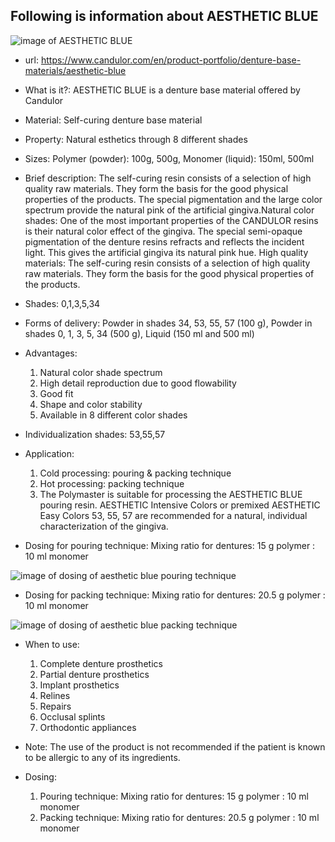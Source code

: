 ## Following is information about AESTHETIC BLUE

![image of AESTHETIC BLUE](https://www.candulor.com/sites/default/files/styles/bx_stack_3_2_w2560_cropped/public/styles/bx_stack_3_2_w2560_cropped/public/media/bx/bx-header-slider-image-item/candulor-aesthetic-blue-header.jpg?itok=f3DJXIwG)
- url: https://www.candulor.com/en/product-portfolio/denture-base-materials/aesthetic-blue
- What is it?: AESTHETIC BLUE is a denture base material offered by Candulor
- Material: Self-curing denture base material
- Property: Natural esthetics through 8 different shades
- Sizes: Polymer (powder): 100g, 500g, Monomer (liquid): 150ml, 500ml
- Brief description: The self-curing resin consists of a selection of high quality raw materials. They form the basis for the good physical properties of the products. The special pigmentation and the large color spectrum provide the natural pink of the artificial gingiva.Natural color shades: One of the most important properties of the CANDULOR resins is their natural color effect of the gingiva. The special semi-opaque pigmentation of the denture resins refracts and reflects the incident light. This gives the artificial gingiva its natural pink hue. High quality materials: The self-curing resin consists of a selection of high quality raw materials. They form the basis for the good physical properties of the products.

- Shades: 0,1,3,5,34
- Forms of delivery: Powder in shades 34, 53, 55, 57 (100 g),  Powder in shades 0, 1, 3, 5, 34 (500 g), Liquid (150 ml and 500 ml)
- Advantages:
  1. Natural color shade spectrum
  2. High detail reproduction due to good flowability
  3. Good fit
  4. Shape and color stability
  5. Available in 8 different color shades
- Individualization shades: 53,55,57
- Application:
  1. Cold processing: pouring & packing technique
  2. Hot processing: packing technique
  3. The Polymaster is suitable for processing the AESTHETIC BLUE pouring resin. AESTHETIC Intensive Colors or premixed AESTHETIC Easy Colors 53, 55, 57 are recommended for a natural, individual characterization of the gingiva.
- Dosing for pouring technique: Mixing ratio for dentures:  15 g polymer : 10 ml monomer

![image of dosing of aesthetic blue pouring technique](https://www.candulor.com/sites/default/files/styles/bx_stack_5_3_w1440_cropped/public/styles/bx_stack_5_3_w1440_cropped/public/media/bx/bx-content-slider-item/aesthetic-blue-mischverhaltnis-giesstechnik_1.jpg?itok=U2z0SB6p)

- Dosing for packing technique: Mixing ratio for dentures:  20.5 g polymer : 10 ml monomer

![image of dosing of aesthetic blue packing technique](https://www.candulor.com/sites/default/files/styles/bx_stack_5_3_w1440_cropped/public/styles/bx_stack_5_3_w1440_cropped/public/media/bx/bx-content-slider-item/aesthetic-red-mischverhaltnis-stopftechnik_1.jpg?itok=QEOPoDSa)

- When to use:
  1. Complete denture prosthetics
  2. Partial denture prosthetics
  3. Implant prosthetics
  4. Relines
  5. Repairs 
  6. Occlusal splints
  7. Orthodontic appliances

- Note: The use of the product is not recommended if the patient is known to be allergic to any of its ingredients.

- Dosing:

  1. Pouring technique: Mixing ratio for dentures: 15 g polymer : 10 ml monomer
  2. Packing technique: Mixing ratio for dentures: 20.5 g polymer : 10 ml monomer